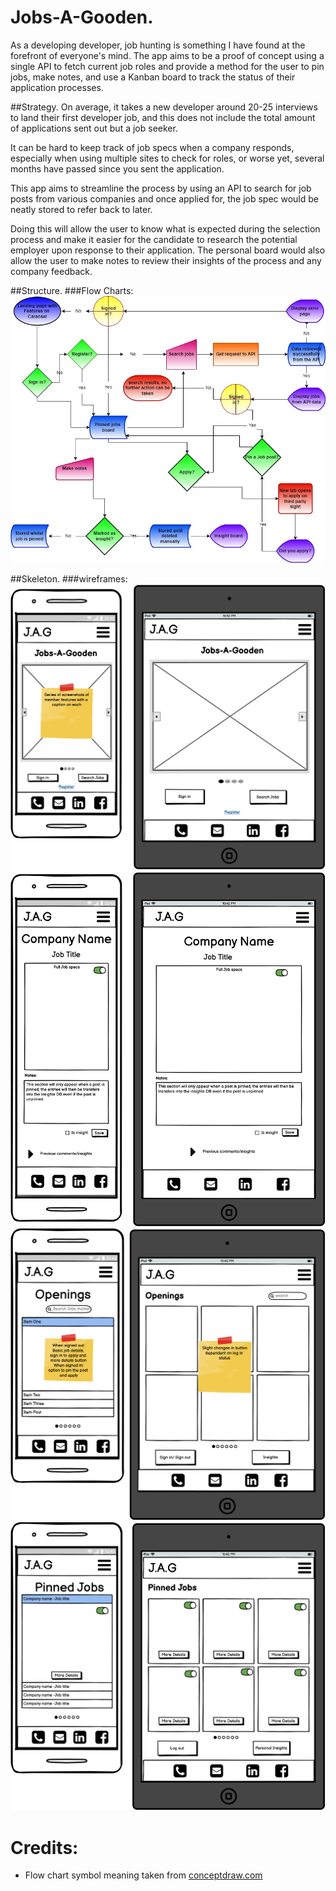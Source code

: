 # Jobs-A-Gooden.
As a developing developer, job hunting is something I have found at the forefront of 
everyone's mind. The app aims to be a proof of concept using a single API to fetch 
current job roles and provide a method for the user to pin jobs, make notes, and 
use a Kanban board to track the status of their application processes.

##Strategy. 
On average, it takes a new developer around 20-25 interviews to land their first 
developer job, and this does not include the total amount of applications sent out 
but a job seeker.

It can be hard to keep track of job specs when a company responds, especially 
when using multiple sites to check for roles, or worse yet, several months 
have passed since you sent the application.

This app aims to streamline the process by using an  API to search for job posts 
from various companies and once applied for, the job spec would be neatly stored 
to refer back to later. 

Doing this will allow the user to know what is expected during the selection process 
and make it easier for the candidate to research the potential employer upon 
response to their application. The personal board would also allow the user to make 
notes to review their insights of the process and any company feedback.

##Structure.
###Flow Charts:
![User Journeys](docs/flowcharts/user-Journey.jpg)

##Skeleton.
###wireframes:
![Homepage](docs/wireframes/homepage.png)
![Homepage](docs/wireframes/job-full-details.png)
![Homepage](docs/wireframes/jobs-openings.png)
![Homepage](docs/wireframes/pinned-jobs.png)


# Credits:
* Flow chart symbol meaning taken from [conceptdraw.com](https://www.conceptdraw.com/How-To-Guide/flow-chart-symbols)
